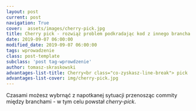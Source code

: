 ```yaml
---
layout: post
current: post
navigation: True
cover:  assets/images/cherry-pick.jpg
title: Cherry pick - rozwiąż problem podkradając kod z innego brancha
date: 2019-09-07 06:00:00
modified_date: 2019-09-07 06:00:00
tags: wprowadzenie
class: post-template
subclass: 'post tag-wprowdzenie'
author: tomasz-skraskowski
advantages-list-title: Cherry<br class="co-zyskasz-line-break"> pick
advantages-list-cover: img/cherry-pick.jpg
---
```


Czasami możesz wybrnąć z napotkanej sytuacji przenosząc commity między branchami - w tym celu powstał _cherry-pick_.
